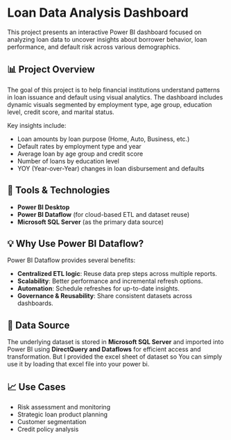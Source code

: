 # Loan Data Analysis Dashboard

This project presents an interactive Power BI dashboard focused on analyzing loan data to uncover insights about borrower behavior, loan performance, and default risk across various demographics.

## 📊 Project Overview

The goal of this project is to help financial institutions understand patterns in loan issuance and default using visual analytics. The dashboard includes dynamic visuals segmented by employment type, age group, education level, credit score, and marital status.

Key insights include:
- Loan amounts by loan purpose (Home, Auto, Business, etc.)
- Default rates by employment type and year
- Average loan by age group and credit score
- Number of loans by education level
- YOY (Year-over-Year) changes in loan disbursement and defaults

## 🧰 Tools & Technologies

- **Power BI Desktop**
- **Power BI Dataflow** (for cloud-based ETL and dataset reuse)
- **Microsoft SQL Server** (as the primary data source)

## 💡 Why Use Power BI Dataflow?

Power BI Dataflow provides several benefits:
- **Centralized ETL logic**: Reuse data prep steps across multiple reports.
- **Scalability**: Better performance and incremental refresh options.
- **Automation**: Schedule refreshes for up-to-date insights.
- **Governance & Reusability**: Share consistent datasets across dashboards.

## 🔌 Data Source

The underlying dataset is stored in **Microsoft SQL Server** and imported into Power BI using **DirectQuery and Dataflows** for efficient access and transformation.
But I provided the excel sheet of dataset so You can simply use it by loading that excel file into your power bi.

## 📈 Use Cases

- Risk assessment and monitoring
- Strategic loan product planning
- Customer segmentation
- Credit policy analysis


